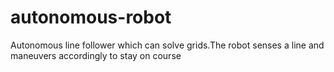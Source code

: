 # autonomous-robot

Autonomous line follower which can solve grids.The robot senses a line and maneuvers accordingly to stay on course 
